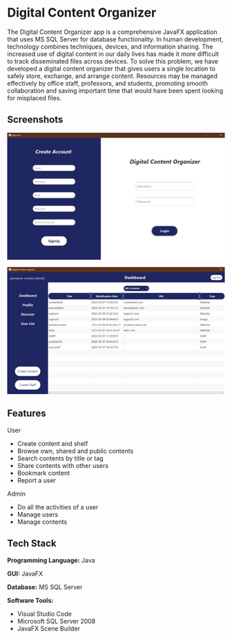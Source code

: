 # Digital Content Organizer

The Digital Content Organizer app is a comprehensive JavaFX application that uses MS SQL Server for database functionality.
In human development, technology combines techniques, devices, and information sharing. The increased use of digital content in our daily lives has made it more difficult to track disseminated files across devices. To solve this problem, we have developed a digital content organizer that gives users a single location to safely store, exchange, and arrange content. Resources may be managed effectively by office staff, professors, and students, promoting smooth collaboration and saving important time that would have been spent looking for misplaced files.



## Screenshots

![App Screenshot](https://github.com/malihaa073/Digital-Content-Organizer/blob/master/DigitalContentOrganizer/signup.png?raw=true)

![App Screenshot](DigitalContentOrganizer/Dashboard.png)




## Features
User
- Create content and shelf
- Browse own, shared and public contents
- Search contents by title or tag
- Share contents with other users
- Bookmark content
- Report a user
 
Admin
- Do all the activities of a user
- Manage users
- Manage contents

## Tech Stack

**Programming Language:** Java

**GUI:** JavaFX

**Database:** MS SQL Server

**Software Tools:** 
- Visual Studio Code
- Microsoft SQL Server 2008
- JavaFX Scene Builder


